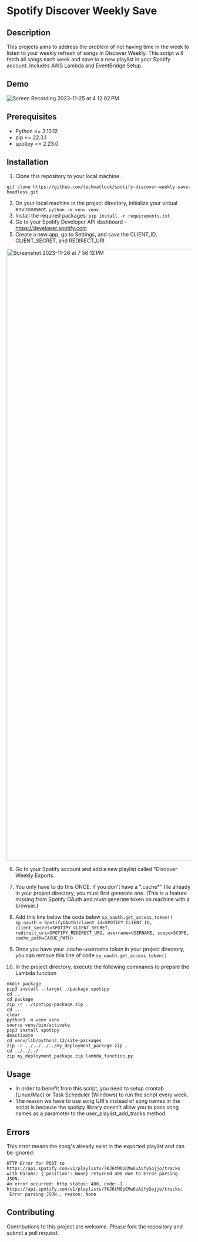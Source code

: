 # Spotify Discover Weekly Save

## Description
This projects aims to address the problem of not having time in the week to listen to your weekly refresh of songs in Discover Weekly.  This script will fetch all songs each week and save to a new playlist in your Spotify account.  Includes AWS Lambda and EventBridge Setup.  

## Demo

![Screen Recording 2023-11-25 at 4 12 02 PM](https://github.com/techmatlock/spotify-discover-weekly-save/assets/2618095/0a7b4f9a-5e17-4267-9dbe-e505ea7c931c)

## Prerequisites
* Python <= 3.10.12 
* pip <= 22.3.1
* spotipy <= 2.23.0

## Installation

1. Clone this repository to your local machine.
```
git clone https://github.com/techmatlock/spotify-discover-weekly-save-headless.git
```
2. On your local machine in the project directory, initialize your virtual environment. ```python -m venv venv```
3. Install the required packages: ```pip install -r requirements.txt```
4. Go to your Spotify Developer API dashboard - https://developer.spotify.com
5. Create a new app, go to Settings, and save the CLIENT_ID, CLIENT_SECRET, and REDIRECT_URI.
<img width="1660" alt="Screenshot 2023-11-26 at 7 56 12 PM" src="https://github.com/techmatlock/spotify-discover-weekly-save/assets/2618095/48814c11-a676-42f3-a229-f5726c533173">

6. Go to your Spotify account and add a new playlist called "Discover Weekly Exports.
7. You only have to do this ONCE.  If you don't have a ".cache*" file already in your project directory, you must first generate one. (This is a feature missing from Spotify OAuth and must generate token on machine with a browser.)

8. Add this line below the code below ```sp_oauth.get_access_token()```\
```sp_oauth = SpotifyOAuth(client_id=SPOTIPY_CLIENT_ID, client_secret=SPOTIPY_CLIENT_SECRET, redirect_uri=SPOTIPY_REDIRECT_URI, username=USERNAME, scope=SCOPE, cache_path=CACHE_PATH)``` 
9. Once you have your .cache-username token in your project directory, you can remove this line of code ```sp_oauth.get_access_token()```
10. In the project directory, execute the following commands to prepare the Lambda function
```
mkdir package
pip3 install --target ./package spotipy
cd ..
cd package
zip -r ../spotipy-package.zip .
cd ..
clear
python3 -m venv venv
source venv/bin/activate
pip3 install spotipy
deactivate
cd venv/lib/python3.12/site-packages
zip -r ../../../../my_deployment_package.zip .
cd ../../../
zip my_deployment_package.zip lambda_function.py
```

## Usage
* In order to benefit from this script, you need to setup crontab (Linux/Mac) or Task Scheduler (Windows) to run the script every week.
* The reason we have to use song URI's instead of song names in the script is because the spotipy library doesn't allow you to pass song names as a parameter to the user_playlist_add_tracks method. 

## Errors
This error means the song's already exist in the exported playlist and can be ignored:
```
HTTP Error for POST to https://api.spotify.com/v1/playlists/7KJ6tM0pCMw6uAifySojjo/tracks with Params: {'position': None} returned 400 due to Error parsing JSON.
An error occurred: http status: 400, code:-1 - https://api.spotify.com/v1/playlists/7KJ6tM0pCMw6uAifySojjo/tracks:
 Error parsing JSON., reason: None
```

## Contributing
Contributions to this project are welcome. Please fork the repository and submit a pull request.

